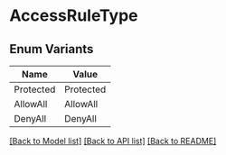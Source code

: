 # AccessRuleType

## Enum Variants

| Name | Value |
|---- | -----|
| Protected | Protected |
| AllowAll | AllowAll |
| DenyAll | DenyAll |


[[Back to Model list]](../README.md#documentation-for-models) [[Back to API list]](../README.md#documentation-for-api-endpoints) [[Back to README]](../README.md)


